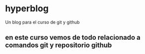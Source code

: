 # hyperblog
Un blog para el curso de git y github

## en este curso vemos de todo relacionado a comandos git y repositorio github
